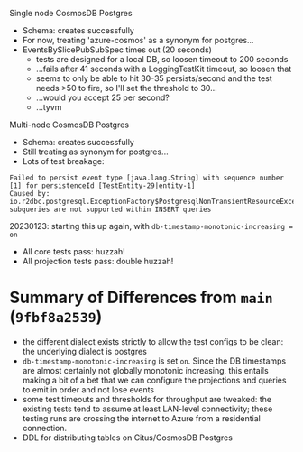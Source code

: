 Single node CosmosDB Postgres

- Schema: creates successfully
- For now, treating 'azure-cosmos' as a synonym for postgres...
- EventsBySlicePubSubSpec times out (20 seconds)
  * tests are designed for a local DB, so loosen timeout to 200 seconds
  * ...fails after 41 seconds with a LoggingTestKit timeout, so loosen that
  * seems to only be able to hit 30-35 persists/second and the test needs >50 to fire, so I'll set the threshold to 30...
  * ...would you accept 25 per second?
  * ...tyvm

Multi-node CosmosDB Postgres
- Schema: creates successfully
- Still treating as synonym for postgres...
- Lots of test breakage:

```
Failed to persist event type [java.lang.String] with sequence number [1] for persistenceId [TestEntity-29|entity-1]
Caused by: io.r2dbc.postgresql.ExceptionFactory$PostgresqlNonTransientResourceException: subqueries are not supported within INSERT queries
```

20230123: starting this up again, with `db-timestamp-monotonic-increasing = on`

* All core tests pass: huzzah!
* All projection tests pass: double huzzah!

Summary of Differences from `main` (`9fbf8a2539`)
=================================================
* the different dialect exists strictly to allow the test configs to be clean: the underlying dialect is postgres
* `db-timestamp-monotonic-increasing` is set `on`.  Since the DB timestamps are almost certainly not globally monotonic increasing, this entails making a bit of a bet that we can configure the projections and queries to emit in order and not lose events
* some test timeouts and thresholds for throughput are tweaked: the existing tests tend to assume at least LAN-level connectivity; these testing runs are crossing the internet to Azure from a residential connection.
* DDL for distributing tables on Citus/CosmosDB Postgres

